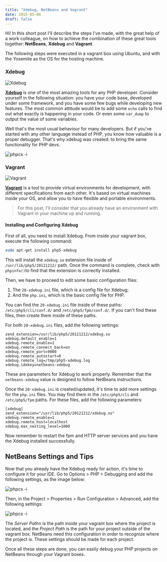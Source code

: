 ```yaml
---
title: "Xdebug, NetBeans and Vagrant"
date: 2015-05-06
draft: false
---
```


Hi! In this short post I'll describe the steps I've made, with the great help of a work colleague, on how to achieve the combination of these great tools together: **NetBeans**, **Xdebug** and **Vagrant**.

The following steps were executed in a vagrant box using Ubuntu, and with the Yosemite as the OS for the hosting machine.

### Xdebug

![Xdebug](/2015/05/06/xdebug-logo.png#center)

<a href="http://xdebug.org/">**Xdebug**</a> is one of the most amazing tools for any PHP developer. 
Consider yourself in the following situation: you have your code base, developed under some framework, and you have some few bugs while developing new features. The most common attitude would be to add some `echo` calls to find out what exactly is happening in your code. Or even some `var_dump` to output the value of some variables.

Well that's the most usual behaviour for many developers. But if you've started with any other language instead of PHP, you know how valuable is a proper debugger. That's why xdebug was created: to bring the same functionality for PHP devs.

![phpcs -i](/2015/05/06/breakpoint.png)

### Vagrant

![Vagrant](/2015/05/06/vagrant-logo.png#center)

<a href="https://www.vagrantup.com/">**Vagrant**</a> is a tool to provide virtual environments for development, with different specifications from each other.  It's based on virtual machines inside your OS, and allow you to have flexible and portable environments.

> For this post, I'll consider that you already have an environment with Vagrant in your machine up and running.


#### Installing and Configuring Xdebug

First of all, you need to install Xdebug. From inside your vagrant box, execute the following command:

```sh
sudo apt-get install php5-xdebug
```

This will install the `xdebug.so` extension file inside of `/usr/lib/php5/20121212/` path.
Once the command is complete, check with `phpinfo()`to find that the extension is correctly installed.

Then, we have to proceed to edit some basic configuration files:

1. The `20-xdebug.ini` file, which is a config file for Xdebug;
2. And the `php.ini`, which is the basic config file for PHP.

You can find the `20-xdebug.ini` file inside of these paths: `/etc/php5/cli/conf.d/` and `/etc/php5/fpm/conf.d/`. If you can't find these files, then create them inside of these paths.

For both `20-xdebug.ini` files, add the following settings:

```text
zend_extension=/usr/lib/php5/20121212/xdebug.so
xdebug.default_enable=1
xdebug.remote_enable=1
xdebug.remote_connect_back=on
xdebug.remote_port=9000
xdebug.remote_autostart=0
xdebug.remote_log=/tmp/php5-xdebug.log
xdebug.idekey=netbeans-xdebug
```

These are parameters for Xdebug to work properly. Remember that the `netbeans-xdebug` value is designed to follow NetBeans instructions.

Once the `20-xdebug.ini` is created/updated, it's time to add more settings for the `php.ini` files. You may find them in the `/etc/php5/cli` and `/etc/php5/fpm` paths. For these files, add the following parameters:

```text
[xdebug]
zend_extension="/usr/lib/php5/20121212/xdebug.so"
xdebug.remote_enable=1
xdebug.remote_host=localhost
xdebug.max_nesting_level=1000
```

Now remember to restart the fpm and HTTP server services and you have the Xdebug installed successfully.

## NetBeans Settings and Tips

Now that you already have the Xdebug ready for action, it's time to configure it for your IDE. Go to Options > PHP > Debugging and add the following settings, as the image below:

![phpcs -i](/2015/05/06/xdebug_netbeans_settings1.png)

Then, in the Project > Properties > Run Configuration > Advanced, add the following settings:

![phpcs -i](/2015/05/06/xdebug_netbeans_settings2.png)

The *Server Path*n is the path inside your vagrant box where the project is located, and the *Project Path* is the path for your project outside of the vagrant box. NetBeans need this configuration in order to recognize where the project is. These settings should be made for each project.

Once all these steps are done, you can easily debug your PHP projects on NetBeans through your Vagrant boxes.

